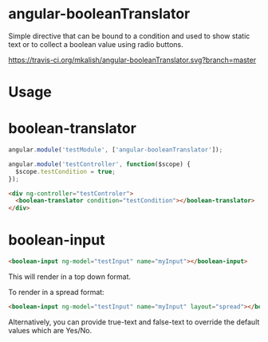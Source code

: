 # angular-booleanTranslator
Simple directive that can be bound to a condition and used to show static text
or to collect a boolean value using radio buttons.

https://travis-ci.org/mkalish/angular-booleanTranslator.svg?branch=master 

# Usage

# boolean-translator
```javascript
angular.module('testModule', ['angular-booleanTranslator']);

angular.module('testController', function($scope) {
  $scope.testCondition = true;
});
```
```html
<div ng-controller="testControler">
  <boolean-translator condition="testCondition"></boolean-translator>
</div>
```

# boolean-input
```html
<boolean-input ng-model="testInput" name="myInput"></boolean-input>
```
This will render in a top down format.

To render in a spread format:
```html
<boolean-input ng-model="testInput" name="myInput" layout="spread"></boolean-input>
```

Alternatively, you can provide true-text and false-text to override the default
values which are Yes/No.
